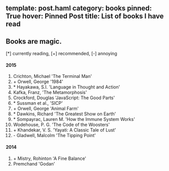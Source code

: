 template: post.haml
category: books
pinned: True
hover: Pinned Post
title: List of books I have read
---
Books are magic.
---

[\*] currently reading, [+] recommended, [-] annoying

#### 2015

1. Crichton, Michael 'The Terminal Man'
2. \+ Orwell, George '1984'
3. \* Hayakawa, S.I. 'Language in Thought and Action'
4. Kafka, Franz, 'The Metamorphosis'
5. Crockford, Douglas 'JavaScript: The Good Parts'
6. \* Sussman et al., 'SICP'
7. \+ Orwell, George 'Animal Farm'
8. \* Dawkins, Richard 'The Greatest Show on Earth'
9. \* Sompayrac, Lauren M. 'How the Immune System Works'
10. Wodehouse, P. G. 'The Code of the Woosters'
11. \+ Khandekar, V. S. 'Yayati: A Classic Tale of Lust'
12. \- Gladwell, Malcolm 'The Tipping Point'

#### 2014

1. \+ Mistry, Rohinton 'A Fine Balance'
2. Premchand 'Godan'
